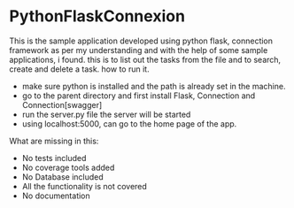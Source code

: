 # PythonFlaskConnexion
This is the sample application developed using python flask, connection framework as per my understanding and with the help of some sample applications, i found.
this is to list out the tasks from the file and to search, create and delete a task.
how to run it.
- make sure python is installed and the path is already set in the machine.
- go to the parent directory and first install Flask, Connection and Connection[swagger]
- run the server.py file the server will be started
- using localhost:5000, can go to the home page of the app.

What are missing in this:
- No tests included
- No coverage tools added
- No Database included
- All the functionality is not covered
- No documentation
